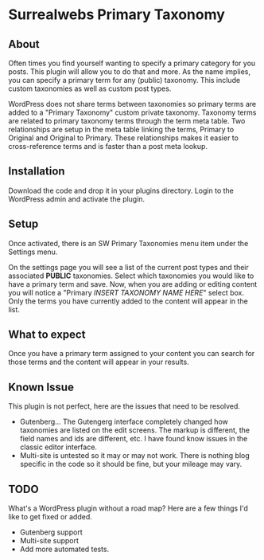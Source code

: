 # Surrealwebs Primary Taxonomy

## About

Often times you find yourself wanting to specify a primary category for you posts. This plugin will allow you to do that and more. As the name implies, you can specify a primary term for any (public) taxonomy. This include custom taxonomies as well as custom post types.

WordPress does not share terms between taxonomies so primary terms are added to a "Primary Taxonomy" custom private taxonomy. Taxonomy terms are related to primary taxonomy terms through the term meta table. Two relationships are setup in the meta table linking the terms, Primary to Original and Original to Primary. These relationships makes it easier to cross-reference terms and is faster than a post meta lookup. 

## Installation

Download the code and drop it in your plugins directory. Login to the WordPress admin and activate the plugin.

## Setup

Once activated, there is an SW Primary Taxonomies menu item under the Settings menu.

On the settings page you will see a list of the current post types and their associated **PUBLIC** taxonomies. Select which taxonomies you would like to have a primary term and save. Now, when you are adding or editing content you will notice a "Primary *INSERT TAXONOMY NAME HERE*" select box. Only the terms you have currently added to the content will appear in the list.

## What to expect

Once you have a primary term assigned to your content you can search for those terms and the content will appear in your results.

## Known Issue

This plugin is not perfect, here are the issues that need to be resolved.

* Gutenberg... The Gutengerg interface completely changed how taxonomies are listed on the edit screens. The markup is different, the field names and ids are different, etc. I have found know issues in the classic editor interface. 
* Multi-site is untested so it may or may not work. There is nothing blog specific in the code so it should be fine, but your mileage may vary. 

## TODO

What's a WordPress plugin without a road map? Here are a few things I'd like to get fixed or added.

* Gutenberg support
* Multi-site support
* Add more automated tests.


